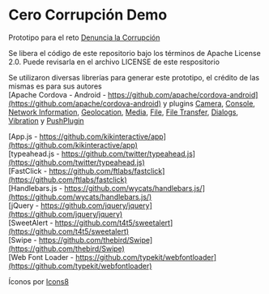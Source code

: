 Cero Corrupción Demo
====================

Prototipo para el reto [Denuncia la Corrupción](http://retos.datos.gob.mx/organizaciones/10/retos/7-denuncialacorrupcion)

Se libera el código de este repositorio bajo los términos de Apache License 2.0.
Puede revisarla en el archivo LICENSE de este respositorio

Se utilizaron diversas librerías para generar este prototipo, el crédito de las mismas es para sus autores  
[Apache Cordova - Android - https://github.com/apache/cordova-android](https://github.com/apache/cordova-android) y plugins [Camera](https://github.com/apache/cordova-plugin-camera), [Console](https://github.com/apache/cordova-plugin-console), [Network Information](https://github.com/apache/cordova-plugin-network-information), [Geolocation](https://github.com/apache/cordova-plugin-globalization), [Media](https://github.com/apache/cordova-plugin-media), [File](https://github.com/apache/cordova-plugin-file), [File Transfer](https://github.com/apache/cordova-plugin-file-transfer), [Dialogs](https://github.com/apache/cordova-plugin-dialogs), [Vibration](https://github.com/apache/cordova-plugin-vibration) y [PushPlugin](https://github.com/phonegap-build/PushPlugin)  
  
[App.js - https://github.com/kikinteractive/app](https://github.com/kikinteractive/app)  
[typeahead.js - https://github.com/twitter/typeahead.js](https://github.com/twitter/typeahead.js)  
[FastClick - https://github.com/ftlabs/fastclick](https://github.com/ftlabs/fastclick)  
[Handlebars.js - https://github.com/wycats/handlebars.js/](https://github.com/wycats/handlebars.js/)  
[jQuery - https://github.com/jquery/jquery](https://github.com/jquery/jquery)  
[SweetAlert - https://github.com/t4t5/sweetalert](https://github.com/t4t5/sweetalert)  
[Swipe - https://github.com/thebird/Swipe](https://github.com/thebird/Swipe)  
[Web Font Loader - https://github.com/typekit/webfontloader](https://github.com/typekit/webfontloader)  

Íconos por [Icons8](http://icons8.com/)

